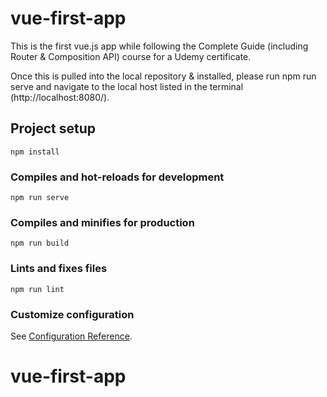 # vue-first-app

This is the first vue.js app while following the Complete Guide (including Router & Composition API) course for a Udemy certificate.

Once this is pulled into the local repository & installed, please run npm run serve and navigate to the local host listed in the terminal (http://localhost:8080/).

## Project setup
```
npm install
```

### Compiles and hot-reloads for development
```
npm run serve
```

### Compiles and minifies for production
```
npm run build
```

### Lints and fixes files
```
npm run lint
```

### Customize configuration
See [Configuration Reference](https://cli.vuejs.org/config/).
# vue-first-app
